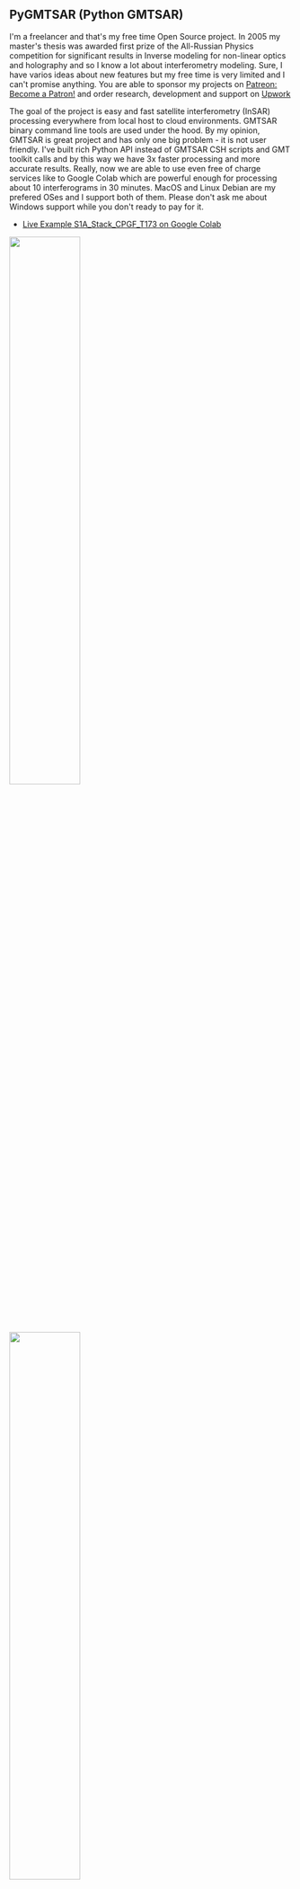 ## PyGMTSAR (Python GMTSAR)

I'm a freelancer and that's my free time Open Source project. In 2005 my master's thesis was awarded first prize of the
All-Russian Physics competition for significant results in Inverse modeling for non-linear optics and holography and so
I know a lot about interferometry modeling. Sure, I have varios ideas about new features but my free time is very limited
and I can't promise anything. You are able to sponsor my projects on [Patreon: Become a Patron!](https://www.patreon.com/bePatron?u=54500608) and order research, development and support on [Upwork](https://www.upwork.com/freelancers/~01e65e8e7221758623)

The goal of the project is easy and fast satellite interferometry (InSAR) processing everywhere
from local host to cloud environments. GMTSAR binary command line tools are used under the hood. By my opinion, GMTSAR is great project and has only one big problem - it is not user friendly. I've built rich Python API instead of GMTSAR CSH scripts and GMT toolkit calls and by this way we have 3x faster processing and more accurate results. Really, now we are able to use even free of charge services like to Google Colab
which are powerful enough for processing about 10 interferograms in 30 minutes.
MacOS and Linux Debian are my prefered OSes and I support both of them. Please don't ask me about Windows support
while you don't ready to pay for it. 

* [Live Example S1A_Stack_CPGF_T173 on Google Colab](https://colab.research.google.com/drive/1iUfn9ZVMFCh0n9O0LBtmENLmeCeP0mN8?usp=sharing)

<img src="https://user-images.githubusercontent.com/7342379/135814732-aa0eb142-ae54-4a57-b271-c33b5174a28e.png" width="50%">

<img src="https://user-images.githubusercontent.com/7342379/135814064-1bcc7baa-7eec-4c8a-b989-1033ba9c6e43.png" width="50%">

> 
>
> @ Alexey Pechnikov, 2021
> 
> [Geological models on YouTube channel](https://www.youtube.com/channel/UCSEeXKAn9f_bDiTjT6l87Lg)
>
> [Augmented Reality (AR) Geological Models](https://mobigroup.github.io/ParaView-Blender-AR/)
>
> [GitHub repositories](https://github.com/mobigroup)
>
> [English posts and articles on LinkedIn](https://www.linkedin.com/in/alexey-pechnikov/)
>
> [Russian articles on Habr](https://habr.com/ru/users/N-Cube/posts/)
